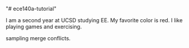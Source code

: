 "# ece140a-tutorial" 

I am a second year at UCSD studying EE. 
My favorite color is red. 
I like playing games and exercising.

sampling merge conflicts.
